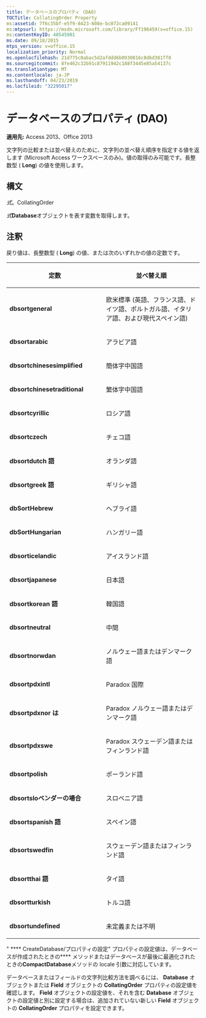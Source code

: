 ```yaml
---
title: データベースのプロパティ (DAO)
TOCTitle: CollatingOrder Property
ms:assetid: 7f6c35bf-e5f9-8423-608e-bc072ca09141
ms:mtpsurl: https://msdn.microsoft.com/library/Ff196459(v=office.15)
ms:contentKeyID: 48545901
ms.date: 09/18/2015
mtps_version: v=office.15
localization_priority: Normal
ms.openlocfilehash: 21d775c0abac5d2afddd6b0930816c8d6d381ff0
ms.sourcegitcommit: 8fe462c32b91c87911942c188f3445e85a54137c
ms.translationtype: MT
ms.contentlocale: ja-JP
ms.lasthandoff: 04/23/2019
ms.locfileid: "32295017"
---
```

# <a name="databasecollatingorder-property-dao"></a>データベースのプロパティ (DAO)


**適用先:** Access 2013、Office 2013

文字列の比較または並べ替えのために、文字列の並べ替え順序を指定する値を返します (Microsoft Access ワークスペースのみ)。値の取得のみ可能です。長整数型 ( **Long**) の値を使用します。

## <a name="syntax"></a>構文

*式*。CollatingOrder

*式***Database**オブジェクトを表す変数を取得します。

## <a name="remarks"></a>注釈

戻り値は、長整数型 ( **Long**) の値、または次のいずれかの値の定数です。

<table>
<colgroup>
<col style="width: 50%" />
<col style="width: 50%" />
</colgroup>
<thead>
<tr class="header">
<th><p>定数</p></th>
<th><p>並べ替え順</p></th>
</tr>
</thead>
<tbody>
<tr class="odd">
<td><p><strong>dbsortgeneral</strong></p></td>
<td><p>欧米標準 (英語、フランス語、ドイツ語、ポルトガル語、イタリア語、および現代スペイン語)</p></td>
</tr>
<tr class="even">
<td><p><strong>dbsortarabic</strong></p></td>
<td><p>アラビア語</p></td>
</tr>
<tr class="odd">
<td><p><strong>dbsortchinesesimplified</strong></p></td>
<td><p>簡体字中国語</p></td>
</tr>
<tr class="even">
<td><p><strong>dbsortchinesetraditional</strong></p></td>
<td><p>繁体字中国語</p></td>
</tr>
<tr class="odd">
<td><p><strong>dbsortcyrillic</strong></p></td>
<td><p>ロシア語</p></td>
</tr>
<tr class="even">
<td><p><strong>dbsortczech</strong></p></td>
<td><p>チェコ語</p></td>
</tr>
<tr class="odd">
<td><p><strong>dbsortdutch 語</strong></p></td>
<td><p>オランダ語</p></td>
</tr>
<tr class="even">
<td><p><strong>dbsortgreek 語</strong></p></td>
<td><p>ギリシャ語</p></td>
</tr>
<tr class="odd">
<td><p><strong>dbSortHebrew</strong></p></td>
<td><p>ヘブライ語</p></td>
</tr>
<tr class="even">
<td><p><strong>dbSortHungarian</strong></p></td>
<td><p>ハンガリー語</p></td>
</tr>
<tr class="odd">
<td><p><strong>dbsorticelandic</strong></p></td>
<td><p>アイスランド語</p></td>
</tr>
<tr class="even">
<td><p><strong>dbsortjapanese</strong></p></td>
<td><p>日本語</p></td>
</tr>
<tr class="odd">
<td><p><strong>dbsortkorean 語</strong></p></td>
<td><p>韓国語</p></td>
</tr>
<tr class="even">
<td><p><strong>dbsortneutral</strong></p></td>
<td><p>中間</p></td>
</tr>
<tr class="odd">
<td><p><strong>dbsortnorwdan</strong></p></td>
<td><p>ノルウェー語またはデンマーク語</p></td>
</tr>
<tr class="even">
<td><p><strong>dbsortpdxintl</strong></p></td>
<td><p>Paradox 国際</p></td>
</tr>
<tr class="odd">
<td><p><strong>dbsortpdxnor は</strong></p></td>
<td><p>Paradox ノルウェー語またはデンマーク語</p></td>
</tr>
<tr class="even">
<td><p><strong>dbsortpdxswe</strong></p></td>
<td><p>Paradox スウェーデン語またはフィンランド語</p></td>
</tr>
<tr class="odd">
<td><p><strong>dbsortpolish</strong></p></td>
<td><p>ポーランド語</p></td>
</tr>
<tr class="even">
<td><p><strong>dbsortsloベンダーの場合</strong></p></td>
<td><p>スロベニア語</p></td>
</tr>
<tr class="odd">
<td><p><strong>dbsortspanish 語</strong></p></td>
<td><p>スペイン語</p></td>
</tr>
<tr class="even">
<td><p><strong>dbsortswedfin</strong></p></td>
<td><p>スウェーデン語またはフィンランド語</p></td>
</tr>
<tr class="odd">
<td><p><strong>dbsortthai 語</strong></p></td>
<td><p>タイ語</p></td>
</tr>
<tr class="even">
<td><p><strong>dbsortturkish</strong></p></td>
<td><p>トルコ語</p></td>
</tr>
<tr class="odd">
<td><p><strong>dbsortundefined</strong></p></td>
<td><p>未定義または不明</p></td>
</tr>
</tbody>
</table>


" **** CreateDatabase/プロパティの設定" プロパティの設定値は、データベースが作成されたときの**** メソッドまたはデータベースが最後に最適化されたときの**CompactDatabase**メソッドの locale 引数に対応しています。

データベースまたはフィールドの文字列比較方法を調べるには、 **Database** オブジェクトまたは **Field** オブジェクトの **CollatingOrder** プロパティの設定値を確認します。 **Field** オブジェクトの設定値を、それを含む **Database** オブジェクトの設定値と別に設定する場合は、追加されていない新しい **Field** オブジェクトの **CollatingOrder** プロパティを設定できます。

